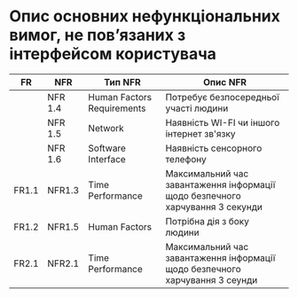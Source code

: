 # Опис основних нефункціональних вимог, не пов’язаних з інтерфейсом користувача
| FR    | NFR    | Тип NFR              | Опис NFR                                            |
|-------|--------|----------------------|----------------------------------------------------|
|       | NFR 1.4| Human Factors Requirements | Потребує безпосередньої участі людини	|
|       | NFR 1.5| Network | Наявність WI-FI чи іншого інтернет зв'язку|
|       | NFR 1.6| Software Interface | Наявність сенсорного телефону |
| FR1.1 | NFR1.3 | Time Performance     | Максимальний час завантаження інформації щодо безпечного харчування 3 секунди   |
| FR1.2 | NFR1.5 | Human Factors     | Потрібна дія з боку людини |
| FR2.1  |NFR2.1  | Time Performance     | Максимальний час завантаження інформації щодо безпечного харчування 3 сеунди     |



